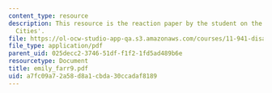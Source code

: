 ```yaml
---
content_type: resource
description: This resource is the reaction paper by the student on the topic 'Resilient
  Cities'.
file: https://ol-ocw-studio-app-qa.s3.amazonaws.com/courses/11-941-disaster-vulnerability-and-resilience-spring-2005/a7fc09a72a58d8a1cbda30ccadaf8189_emily_farr9.pdf
file_type: application/pdf
parent_uid: 025decc2-3746-51df-f1f2-1fd5ad489b6e
resourcetype: Document
title: emily_farr9.pdf
uid: a7fc09a7-2a58-d8a1-cbda-30ccadaf8189
---
```

